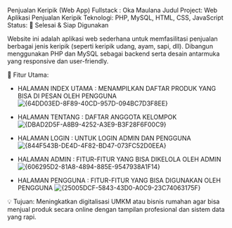 Penjualan Keripik (Web App)
Fullstack : Oka Maulana
Judul Project: Web Aplikasi Penjualan Keripik
Teknologi: PHP, MySQL, HTML, CSS, JavaScript
Status: 🚀 Selesai & Siap Digunakan

Website ini adalah aplikasi web sederhana untuk memfasilitasi penjualan berbagai jenis keripik (seperti keripik udang, ayam, sapi, dll). Dibangun menggunakan PHP dan MySQL sebagai backend serta desain antarmuka yang responsive dan user-friendly.

🔧 Fitur Utama:

- HALAMAN INDEX UTAMA : MENAMPILKAN DAFTAR PRODUK YANG BISA DI PESAN OLEH PENGGUNA
![{64DD03ED-8F89-40CD-957D-094BC7D3F8EE}](https://github.com/user-attachments/assets/ea1c2eb1-d86b-4918-908a-6650731b4f01)

- HALAMAN TENTANG : DAFTAR ANGGOTA KELOMPOK
![{DBAD2D5F-A8B9-4252-A3E9-B3F28F6F00C9}](https://github.com/user-attachments/assets/2334a13d-760f-4665-8def-a169635c9fb1)

- HALAMAN LOGIN : UNTUK LOGIN ADMIN DAN PENGGUNA
![{844F543B-DE4D-4F82-BD47-073FC52D0EEA}](https://github.com/user-attachments/assets/b264f635-42d6-45b3-9ccf-801f3ad667d0)

- HALAMAN ADMIN : FITUR-FITUR YANG BISA DIKELOLA OLEH ADMIN
![{606295D2-81A8-4894-885E-9547938A1F14}](https://github.com/user-attachments/assets/a5f62c22-7e75-4e6e-ae2a-f86c192a2caf)

- HALAMAN PENGGUNA : FITUR-FITUR YANG BISA DIGUNAKAN OLEH PENGGUNA
![{25005DCF-5843-43D0-A0C9-23C74063175F}](https://github.com/user-attachments/assets/52f76aad-398e-4385-bef6-ddac8f662c5c)


💡 Tujuan:
Meningkatkan digitalisasi UMKM atau bisnis rumahan agar bisa menjual produk secara online dengan tampilan profesional dan sistem data yang rapi.
